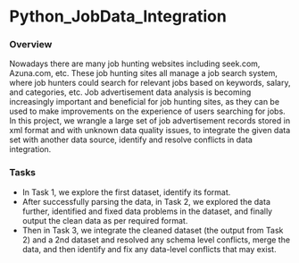 # Python_JobData_Integration

### Overview
Nowadays there are many job hunting websites including seek.com, Azuna.com, etc. These job hunting sites all manage a job search system, where job hunters could search for relevant jobs based on keywords, salary, and categories, etc. Job advertisement data analysis is becoming increasingly important and beneficial for job hunting sites, as they can be used to make improvements on the experience of users searching for jobs.
In this project, we wrangle a large set of job advertisement records stored in xml format and with unknown data quality issues, to integrate the given data set with another data source, identify and resolve conflicts in data integration. 

### Tasks
- In Task 1, we explore the first dataset, identify its format.
- After successfully parsing the data, in Task 2, we explored the data further, identified and fixed data problems in the dataset, and finally output the clean data as per required format.
- Then in Task 3, we integrate the cleaned dataset (the output from Task 2) and a 2nd dataset and resolved any schema level conflicts, merge the data, and then identify and fix any data-level conflicts that may exist.

